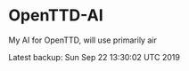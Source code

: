# OpenTTD-AI
My AI for OpenTTD, will use primarily air

Latest backup: Sun Sep 22 13:30:02 UTC 2019
